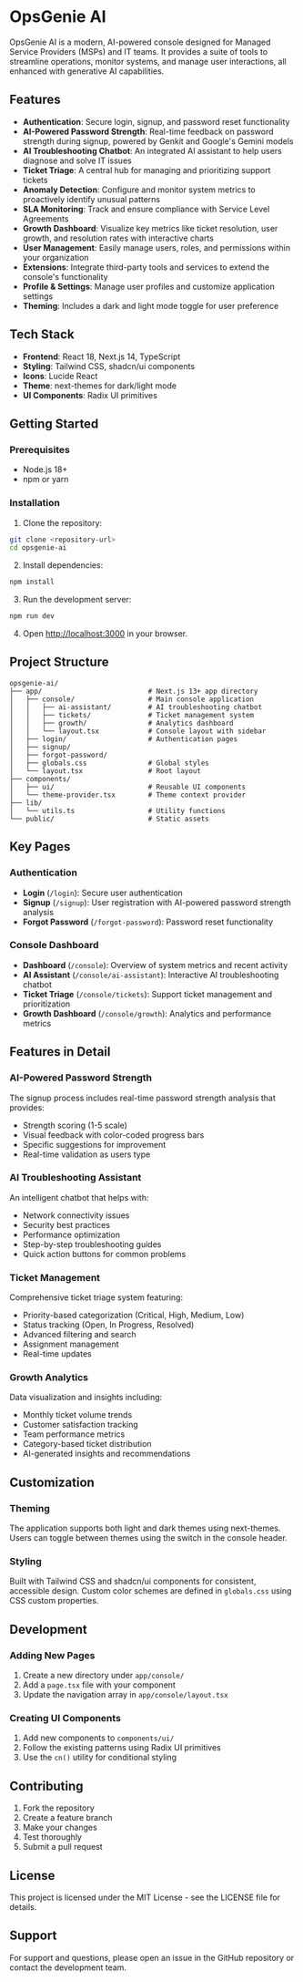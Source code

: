 # OpsGenie AI

OpsGenie AI is a modern, AI-powered console designed for Managed Service Providers (MSPs) and IT teams. It provides a suite of tools to streamline operations, monitor systems, and manage user interactions, all enhanced with generative AI capabilities.

## Features

- **Authentication**: Secure login, signup, and password reset functionality
- **AI-Powered Password Strength**: Real-time feedback on password strength during signup, powered by Genkit and Google's Gemini models
- **AI Troubleshooting Chatbot**: An integrated AI assistant to help users diagnose and solve IT issues
- **Ticket Triage**: A central hub for managing and prioritizing support tickets
- **Anomaly Detection**: Configure and monitor system metrics to proactively identify unusual patterns
- **SLA Monitoring**: Track and ensure compliance with Service Level Agreements
- **Growth Dashboard**: Visualize key metrics like ticket resolution, user growth, and resolution rates with interactive charts
- **User Management**: Easily manage users, roles, and permissions within your organization
- **Extensions**: Integrate third-party tools and services to extend the console's functionality
- **Profile & Settings**: Manage user profiles and customize application settings
- **Theming**: Includes a dark and light mode toggle for user preference

## Tech Stack

- **Frontend**: React 18, Next.js 14, TypeScript
- **Styling**: Tailwind CSS, shadcn/ui components
- **Icons**: Lucide React
- **Theme**: next-themes for dark/light mode
- **UI Components**: Radix UI primitives

## Getting Started

### Prerequisites

- Node.js 18+ 
- npm or yarn

### Installation

1. Clone the repository:
```bash
git clone <repository-url>
cd opsgenie-ai
```

2. Install dependencies:
```bash
npm install
```

3. Run the development server:
```bash
npm run dev
```

4. Open [http://localhost:3000](http://localhost:3000) in your browser.

## Project Structure

```
opsgenie-ai/
├── app/                          # Next.js 13+ app directory
│   ├── console/                  # Main console application
│   │   ├── ai-assistant/         # AI troubleshooting chatbot
│   │   ├── tickets/              # Ticket management system
│   │   ├── growth/               # Analytics dashboard
│   │   └── layout.tsx            # Console layout with sidebar
│   ├── login/                    # Authentication pages
│   ├── signup/
│   ├── forgot-password/
│   ├── globals.css               # Global styles
│   └── layout.tsx                # Root layout
├── components/
│   ├── ui/                       # Reusable UI components
│   └── theme-provider.tsx        # Theme context provider
├── lib/
│   └── utils.ts                  # Utility functions
└── public/                       # Static assets
```

## Key Pages

### Authentication
- **Login** (`/login`): Secure user authentication
- **Signup** (`/signup`): User registration with AI-powered password strength analysis
- **Forgot Password** (`/forgot-password`): Password reset functionality

### Console Dashboard
- **Dashboard** (`/console`): Overview of system metrics and recent activity
- **AI Assistant** (`/console/ai-assistant`): Interactive AI troubleshooting chatbot
- **Ticket Triage** (`/console/tickets`): Support ticket management and prioritization
- **Growth Dashboard** (`/console/growth`): Analytics and performance metrics

## Features in Detail

### AI-Powered Password Strength
The signup process includes real-time password strength analysis that provides:
- Strength scoring (1-5 scale)
- Visual feedback with color-coded progress bars
- Specific suggestions for improvement
- Real-time validation as users type

### AI Troubleshooting Assistant
An intelligent chatbot that helps with:
- Network connectivity issues
- Security best practices
- Performance optimization
- Step-by-step troubleshooting guides
- Quick action buttons for common problems

### Ticket Management
Comprehensive ticket triage system featuring:
- Priority-based categorization (Critical, High, Medium, Low)
- Status tracking (Open, In Progress, Resolved)
- Advanced filtering and search
- Assignment management
- Real-time updates

### Growth Analytics
Data visualization and insights including:
- Monthly ticket volume trends
- Customer satisfaction tracking
- Team performance metrics
- Category-based ticket distribution
- AI-generated insights and recommendations

## Customization

### Theming
The application supports both light and dark themes using next-themes. Users can toggle between themes using the switch in the console header.

### Styling
Built with Tailwind CSS and shadcn/ui components for consistent, accessible design. Custom color schemes are defined in `globals.css` using CSS custom properties.

## Development

### Adding New Pages
1. Create a new directory under `app/console/`
2. Add a `page.tsx` file with your component
3. Update the navigation array in `app/console/layout.tsx`

### Creating UI Components
1. Add new components to `components/ui/`
2. Follow the existing patterns using Radix UI primitives
3. Use the `cn()` utility for conditional styling

## Contributing

1. Fork the repository
2. Create a feature branch
3. Make your changes
4. Test thoroughly
5. Submit a pull request

## License

This project is licensed under the MIT License - see the LICENSE file for details.

## Support

For support and questions, please open an issue in the GitHub repository or contact the development team.